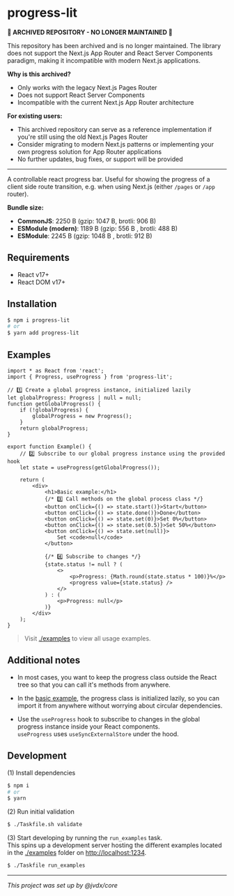 # progress-lit

**🚨 ARCHIVED REPOSITORY - NO LONGER MAINTAINED 🚨**

This repository has been archived and is no longer maintained. The library does not support the Next.js App Router and React Server Components paradigm, making it incompatible with modern Next.js applications.

**Why is this archived?**
- Only works with the legacy Next.js Pages Router
- Does not support React Server Components
- Incompatible with the current Next.js App Router architecture

**For existing users:**
- This archived repository can serve as a reference implementation if you're still using the old Next.js Pages Router
- Consider migrating to modern Next.js patterns or implementing your own progress solution for App Router applications
- No further updates, bug fixes, or support will be provided

---

A controllable react progress bar. Useful for showing the progress of a
client side route transition, e.g. when using Next.js
(either `/pages` or `/app` router).

**Bundle size:**
- **CommonJS**: 2250 B (gzip: 1047 B, brotli: 906 B)
- **ESModule (modern)**: 1189 B (gzip: 556 B , brotli: 488 B)
- **ESModule**: 2245 B (gzip: 1048 B , brotli: 912 B)


## Requirements

  - React v17+
  - React DOM v17+

## Installation

```bash
$ npm i progress-lit
# or
$ yarn add progress-lit
```

## Examples

```tsx
import * as React from 'react';
import { Progress, useProgress } from 'progress-lit';

// 1️⃣ Create a global progress instance, initialized lazily
let globalProgress: Progress | null = null;
function getGlobalProgress() {
	if (!globalProgress) {
		globalProgress = new Progress();
	}
	return globalProgress;
}

export function Example() {
	// 2️⃣ Subscribe to our global progress instance using the provided hook
	let state = useProgress(getGlobalProgress());

	return (
		<div>
			<h1>Basic example:</h1>
			{/* 3️⃣ Call methods on the global process class */}
			<button onClick={() => state.start()}>Start</button>
			<button onClick={() => state.done()}>Done</button>
			<button onClick={() => state.set(0)}>Set 0%</button>
			<button onClick={() => state.set(0.5)}>Set 50%</button>
			<button onClick={() => state.set(null)}>
				Set <code>null</code>
			</button>

			{/* 4️⃣ Subscribe to changes */}
			{state.status != null ? (
				<>
					<p>Progress: {Math.round(state.status * 100)}%</p>
					<progress value={state.status} />
				</>
			) : (
				<p>Progress: null</p>
			)}
		</div>
	);
}
```
> Visit [./examples](./examples) to view all usage examples.


## Additional notes

* In most cases, you want to keep the progress class outside the React
  tree so that you can call it's methods from anywhere.

* In the [basic example](#basic-example), the progress class is initialized
  lazily, so you can import it from anywhere without worrying about circular
  dependencies.<br>

* Use the `useProgress` hook to subscribe to changes in the global
  progress instance inside your React components.<br>
  `useProgress` uses `useSyncExternalStore` under the hood.


## Development

(1) Install dependencies

```bash
$ npm i
# or
$ yarn
```

(2) Run initial validation

```bash
$ ./Taskfile.sh validate
```

(3) Start developing by running the `run_examples` task.<br>
    This spins up a development server hosting the different examples located
    in the [./examples](./examples) folder on
    [http://localhost:1234](http://localhost:1234).

```bash
$ ./Taskfile run_examples
```

---

_This project was set up by @jvdx/core_

